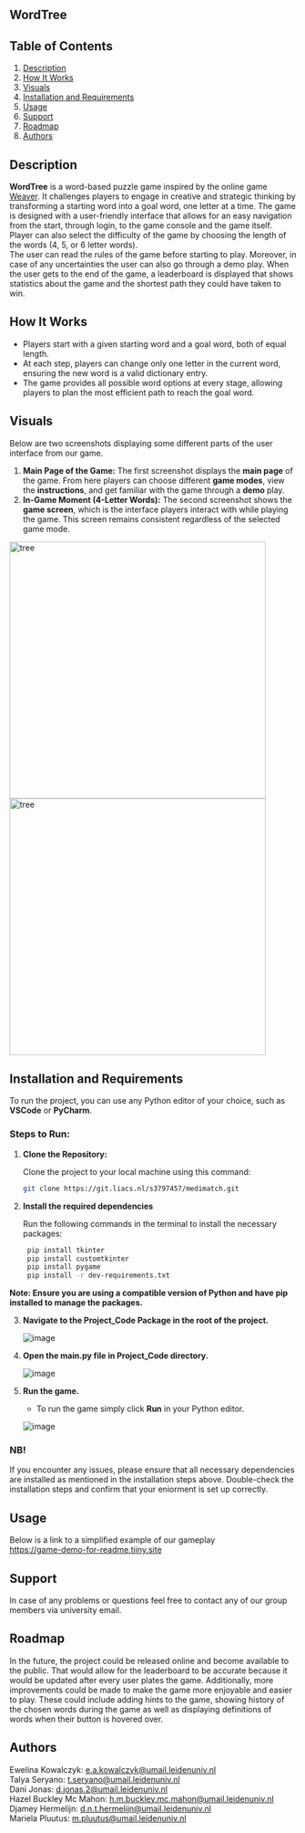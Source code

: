 ## WordTree

## Table of Contents
1. [Description](#description)  
2. [How It Works](#how-it-works)  
3. [Visuals](#visuals)  
4. [Installation and Requirements](#installation-and-requirements)  
5. [Usage](#usage)  
6. [Support](#support)  
7. [Roadmap](#roadmap)  
8. [Authors](#authors) 

## Description
**WordTree** is a word-based puzzle game inspired by the online game [Weaver](https://wordwormdormdork.com/). It challenges players to engage in creative and strategic thinking by transforming a starting word into a goal word, one letter at a time.
The game is designed with a user-friendly interface that allows for an easy navigation from the start, through login, to the game console and the game itself. Player can also select the difficulty of the game by choosing the length of the words (4, 5, or 6 letter words).  
The user can read the rules of the game before starting to play. Moreover, in case of any uncertainties the user can also go through a demo play. When the user gets to the end of the game, a leaderboard is displayed that shows statistics about the game and the shortest path they could have taken to win.


## How It Works
- Players start with a given starting word and a goal word, both of equal length.
- At each step, players can change only one letter in the current word, ensuring the new word is a valid dictionary entry.
- The game provides all possible word options at every stage, allowing players to plan the most efficient path to reach the goal word.


## Visuals
Below are two screenshots displaying some different parts of the user interface from our game.
1. **Main Page of the Game:**
   The first screenshot displays the **main page** of the game. From here players can choose different **game modes**, view     the **instructions**, and get familiar with the game  through a **demo** play.
2. **In-Game Moment (4-Letter Words):**
   The second screenshot shows the **game screen**, which is the interface players interact with while playing the game. This screen remains consistent regardless of the selected game mode.
   
<img src="https://i.imgur.com/wtv3ByL.jpeg" alt="tree" width="450"/>
<img src="https://i.imgur.com/5elELTL.jpeg" alt="tree" width="450"/>


## Installation and Requirements
To run the project, you can use any Python editor of your choice, such as **VSCode** or **PyCharm**.

### Steps to Run:
1. **Clone the Repository:**

    Clone the project to your local machine using this command:
   ```bash
   git clone https://git.liacs.nl/s3797457/medimatch.git
   
2. **Install the required dependencies**

   Run the following commands in the terminal to install the necessary packages:
   ```bash
    pip install tkinter
    pip install customtkinter
    pip install pygame
    pip install -r dev-requirements.txt

  **Note: Ensure you are using a compatible version of Python and have pip installed to manage the packages.**

3. **Navigate to the **Project_Code** Package in the root of the project.**


    ![image](https://github.com/user-attachments/assets/fead55b4-7ecd-4a19-b505-60901556cc4e)

4. **Open the main.py file in Project_Code directory.**

    ![image](https://github.com/user-attachments/assets/592a92b4-1978-4758-998e-d6f61cb6152d)

6. **Run the game.**
   - To run the game simply click **Run** in your Python editor.
   
   ![image](https://github.com/user-attachments/assets/9cf5f90c-93ca-4054-96cd-174ab1249e15)


### NB!
If you encounter any issues, please ensure that all necessary dependencies are installed as mentioned in the installation steps above. Double-check the installation steps and confirm that your eniorment is set up correctly.
    
## Usage
Below is a link to a simplified example of our gameplay
<br/>https://game-demo-for-readme.tiiny.site


## Support
In case of any problems or questions feel free to contact any of our group members via university email.


## Roadmap
In the future, the project could be released online and become available to the public. That would allow for the leaderboard to be accurate because it would be updated after every user plates the game. Additionally, more improvements could be made to make the game more enjoyable and easier to play. These could include adding hints to the game, showing history of the chosen words during the game as well as displaying definitions of words when their button is hovered over.


## Authors
Ewelina Kowalczyk: e.a.kowalczyk@umail.leidenuniv.nl
<br/>Talya Seryano: t.seryano@umail.leidenuniv.nl
<br/>Dani Jonas: d.jonas.2@umail.leidenuniv.nl
<br/>Hazel Buckley Mc Mahon: h.m.buckley.mc.mahon@umail.leidenuniv.nl
<br/>Djamey Hermelijn: d.n.t.hermelijn@umail.leidenuniv.nl
<br/>Mariela Pluutus: m.pluutus@umail.leidenuniv.nl